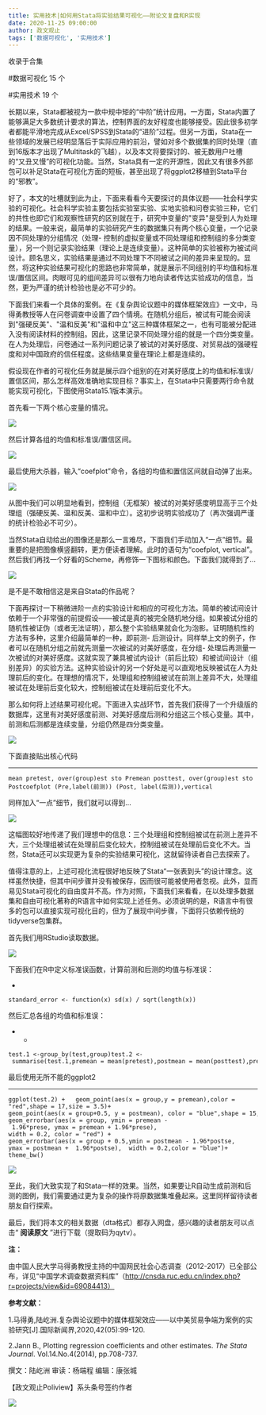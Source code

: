 ```yaml
---
title: 实用技术|如何用Stata将实验结果可视化——附论文复盘和R实现
date: 2020-11-25 09:00:00
author: 政文观止
tags: ['数据可视化', '实用技术']
---
```



收录于合集

#数据可视化 15 个

#实用技术 19 个

长期以来，Stata都被视为一款中规中矩的“中阶”统计应用。一方面，Stata内置了能够满足大多数统计要求的算法，控制界面的友好程度也能够接受。因此很多初学者都能平滑地完成从Excel/SPSS到Stata的“进阶”过程。但另一方面，Stata在一些领域的发展已经明显落后于实际应用的前沿，譬如对多个数据集的同时处理（直到16版本才出现了Multitask的飞越），以及本文将要探讨的、被无数用户吐槽的“又丑又慢”的可视化功能。当然，Stata具有一定的开源性，因此又有很多外部包可以补足Stata在可视化方面的短板，甚至出现了将ggplot2移植到Stata平台的“邪教”。

  

好了，本文的吐槽就到此为止，下面来看看今天要探讨的具体议题——社会科学实验的可视化。社会科学实验主要包括实验室实验、实地实验和问卷实验三种，它们的共性也即它们和观察性研究的区别就在于，研究中变量的"变异"是受到人为处理的结果。一般来说，最简单的实验研究产生的数据集只有两个核心变量，一个记录因不同处理的分组情况（处理-
控制的虚拟变量或不同处理组和控制组的多分类变量），另一个则记录实验结果（理论上是连续变量）。这种简单的实验被称为被试间设计。顾名思义，实验结果是通过不同处理下不同被试之间的差异来呈现的。显然，将这种实验结果可视化的思路也非常简单，就是展示不同组别的平均值和标准误/置信区间。肉眼可见的组间差异可以很有力地向读者传达实验成功的信息，当然，更为严谨的统计检验也是必不可少的。

  

下面我们来看一个具体的案例。在《复杂舆论议题中的媒体框架效应》一文中，马得勇教授等人在问卷调查中设置了四个情境。在随机分组后，被试有可能会阅读到"强硬反美"、"温和反美"和"温和中立"这三种媒体框架之一，也有可能被分配进入没有阅读材料的控制组。因此，这里记录不同处理分组的就是一个四分类变量。在人为处理后，问卷通过一系列问题记录了被试的对美好感度、对贸易战的强硬程度和对中国政府的信任程度。这些结果变量在理论上都是连续的。

  

假设现在作者的可视化任务就是展示四个组别的在对美好感度上的均值和标准误/置信区间，那么怎样高效准确地实现目标？事实上，在Stata中只需要两行命令就能实现可视化，下图使用Stata15.1版本演示。

  

首先看一下两个核心变量的情况。

![](/images/208/2.png)

然后计算各组的均值和标准误/置信区间。

![](/images/208/3.png)

最后使用大杀器，输入“coefplot”命令，各组的均值和置信区间就自动弹了出来。  

![](/images/208/4.png)

从图中我们可以明显地看到，控制组（无框架）被试的对美好感度明显高于三个处理组（强硬反美、温和反美、温和中立）。这初步说明实验成功了（再次强调严谨的统计检验必不可少）。

  

当然Stata自动给出的图像还是那么一言难尽，下面我们手动加入“一点”细节。最重要的是把图像横竖翻转，更方便读者理解。此时的语句为“coefplot,
vertical”。然后我们再找一个好看的Scheme，再修饰一下图标和颜色。下面我们就得到了…

![](/images/208/5.png)

是不是不敢相信这是来自Stata的作品呢？

  

下面再探讨一下稍微进阶一点的实验设计和相应的可视化方法。简单的被试间设计依赖于一个非常强的前提假设——被试是真的被完全随机地分组。如果被试分组的随机性被证伪（或者无法证明），那么整个实验结果就会化为泡影。证明随机性的方法有多种，这里介绍最简单的一种，即前测-
后测设计。同样举上文的例子，作者可以在随机分组之前就先测量一次被试的对美好感度，在分组-
处理后再测量一次被试的对美好感度。这就实现了兼具被试内设计（前后比较）和被试间设计（组别差异）的实验方法。这种实验设计的另一个好处是可以直观地反映被试在人为处理前后的变化。在理想的情况下，处理组和控制组被试在前测上差异不大，处理组被试在处理前后变化较大，控制组被试在处理前后变化不大。

  

那么如何将上述结果可视化呢。下面进入实战环节，首先我们获得了一个升级版的数据库，这里有对美好感度前测、对美好感度后测和分组这三个核心变量。其中，前测和后测都是连续变量，分组仍然是四分类变量。

![](/images/208/6.png)

下面直接贴出核心代码

  *   *   *   *   * 

    
    
    mean pretest, over(group)est sto Premean posttest, over(group)est sto Postcoefplot (Pre,label(前测)) (Post, label(后测)),vertical

同样加入“一点”细节，我们就可以得到…  

![](/images/208/7.png)

这幅图较好地传递了我们理想中的信息：三个处理组和控制组被试在前测上差异不大，三个处理组被试在处理前后变化较大，控制组被试在处理前后变化不大。当然，Stata还可以实现更为复杂的实验结果可视化，这就留待读者自己去探索了。

  

值得注意的上，上述可视化流程很好地反映了Stata“一张表到头”的设计理念。这样虽然快捷，但其中间步骤并没有被保存，因而很可能被使用者忽视。此外，显而易见Stata可视化的自由度并不高。作为对照，下面我们来看看，在以处理多数据集和自由可视化著称的R语言中如何实现上述任务。必须说明的是，R语言中有很多的包可以直接实现可视化目的，但为了展现中间步骤，下面将只依赖传统的tidyverse包集群。

  

首先我们用RStudio读取数据。

![](/images/208/8.png)

下面我们在R中定义标准误函数，计算前测和后测的均值与标准误：

  * 

    
    
    standard_error <- function(x) sd(x) / sqrt(length(x))

  

然后汇总各组的均值和标准误：

  *   * 

    
    
    test.1 <-group_by(test,group)test.2 <- summarise(test.1,premean = mean(pretest),postmean = mean(posttest),prese = standard_error(pretest),postse = standard_error(posttest))

  

最后使用无所不能的ggplot2

  *   *   *   *   *   *   *   * 

    
    
    ggplot(test.2) +   geom_point(aes(x = group,y = premean),color = "red",shape = 17,size = 3.5)+  geom_point(aes(x = group+0.5, y = postmean), color = "blue",shape = 15,size = 3.5) +  geom_errorbar(aes(x = group, ymin = premean - 1.96*prese, ymax = premean + 1.96*prese),  width = 0.2, color = "red") +   geom_errorbar(aes(x = group + 0.5,ymin = postmean - 1.96*postse,   ymax = postmean +  1.96*postse),  width = 0.2,color = "blue")+   theme_bw()

![](/images/208/9.png)

至此，我们大致实现了和Stata一样的效果。当然，如果要让R自动生成前测和后测的图例，我们需要通过更为复杂的操作将原数据集堆叠起来。这里同样留待读者朋友自行探索。

  

最后，我们将本文的相关数据（dta格式）都存入网盘，感兴趣的读者朋友可以点击“ **阅读原文** ”进行下载（提取码为qytv）。

  

 **注：**

由中国人民大学马得勇教授主持的中国网民社会心态调查（2012-2017）已全部公布，详见“中国学术调查数据资料库”（http://cnsda.ruc.edu.cn/index.php?r=projects/view&id=69084413）

  

 **参考文献：**

1.马得勇,陆屹洲.复杂舆论议题中的媒体框架效应——以中美贸易争端为案例的实验研究[J].国际新闻界,2020,42(05):99-120.

2.Jann B., Plotting regression coefficients and other estimates. _The Stata
Journal_. Vol.14.No.4(2014), pp.708-737.

  

撰文：陆屹洲 审读：杨端程 编辑：康张城

【政文观止Poliview】系头条号签约作者

  

![](/images/208/10.jpeg)

  

